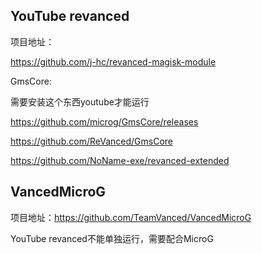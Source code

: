## YouTube revanced

项目地址：

https://github.com/j-hc/revanced-magisk-module

GmsCore:

需要安装这个东西youtube才能运行

https://github.com/microg/GmsCore/releases

https://github.com/ReVanced/GmsCore

https://github.com/NoName-exe/revanced-extended

## VancedMicroG

项目地址：https://github.com/TeamVanced/VancedMicroG

YouTube revanced不能单独运行，需要配合MicroG